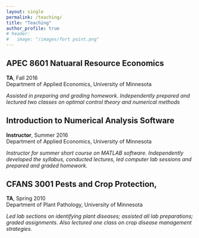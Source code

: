 ```yaml
---
layout: single
permalink: /teaching/
title: "Teaching"
author_profile: true
# header:
#   image: "/images/fort point.png"
---
```


## APEC 8601 Natuaral Resource Economics
**TA**, Fall 2016  
Department of Applied Economics, University of Minnesota  

*Assisted in preparing and grading homework. Independently prepared and lectured two classes on optimal control theory and numerical methods*

## Introduction to Numerical Analysis Software
**Instructor**, Summer 2016  
Department of Applied Economics, University of Minnesota  

*Instructor for summer short course on MATLAB software. Independently developed the syllabus, conducted lectures, led computer lab sessions and prepared and graded homework.*

## CFANS 3001 Pests and Crop Protection, 
**TA**, Spring 2010  
Department of Plant Pathology, University of Minnesota  

*Led lab sections on identifying plant diseases; assisted all lab preparations; graded assignments. Also lectured one class on crop disease management strategies.*